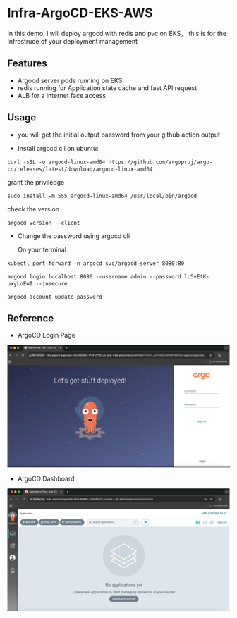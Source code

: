 # Infra-ArgoCD-EKS-AWS

In this demo, I will deploy argocd with redis and pvc on EKS， this is for the Infrastruce of your deployment management

## Features

- Argocd server pods running on EKS
- redis running for Application state cache and fast API request 
- ALB for a internet face access


## Usage

- you will get the initial output password from your github action output

- Install argocd cli on ubuntu:
```shell
curl -sSL -o argocd-linux-amd64 https://github.com/argoproj/argo-cd/releases/latest/download/argocd-linux-amd64
```
grant the priviledge
```shell
sudo install -m 555 argocd-linux-amd64 /usr/local/bin/argocd
```
check the version
```shell
argocd version --client
```
- Change the password using argocd cli

   On your terminal
```shell
kubectl port-forward -n argocd svc/argocd-server 8080:80
```
```shell
argocd login localhost:8080 --username admin --password lL5vEtK-uxyLoEwI --insecure
```
```shell
argocd account update-password
```

## Reference

- ArgoCD Login Page

![login](argocd1.png)

- ArgoCD Dashboard

![dashboard](argocd2.png)